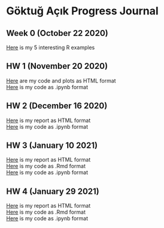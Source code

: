 # Göktuğ Açık Progress Journal

## Week 0 (October 22 2020)

[Here](files/hw0_interesting_examples.html) is my 5 interesting R examples<br>

## HW 1  (November 20 2020)

[Here](files/hw1/goktugacik-hw1.html) are my code and plots as HTML format<br>
[Here](files/hw1/goktugacik-hw1.ipynb) is my code as .ipynb format<br>

## HW 2  (December 16 2020)

[Here](files/hw2/goktugacik-hw2.html) is my report as HTML format<br>
[Here](files/hw2/goktugacik-hw2.ipynb) is my code as .ipynb format<br>

## HW 3  (January 10 2021)

[Here](files/hw3/goktugacik-hw3.html) is my report as HTML format<br>
[Here](files/hw3/goktugacik-hw3.Rmd) is my code as .Rmd format<br>
[Here](files/hw3/goktugacik-hw3.ipynb) is my code as .ipynb format<br>


## HW 4  (January 29 2021)

[Here](files/hw4/goktugacik-hw4.html) is my report as HTML format<br>
[Here](files/hw4/goktugacik-hw4.Rmd) is my code as .Rmd format<br>
[Here](files/hw4/goktugacik-hw4.ipynb) is my code as .ipynb format<br>